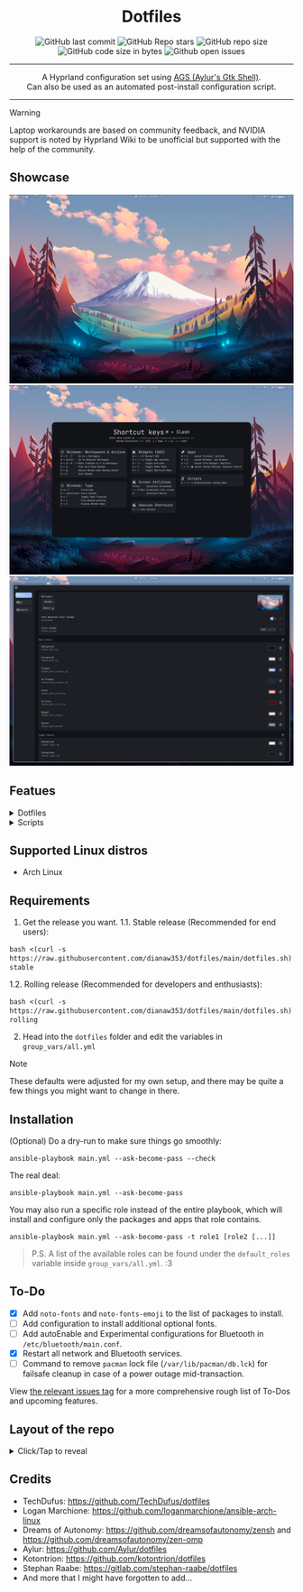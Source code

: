 <div align="center">
 <h1>Dotfiles</h1>
</div>

<div align="center">

![GitHub last commit](https://img.shields.io/github/last-commit/dianaw353/dotfiles?style=for-the-badge&color=FFB1C8&logoColor=D9E0EE&labelColor=292324)
![GitHub Repo stars](https://img.shields.io/github/stars/dianaw353/dotfiles?style=for-the-badge&color=FFB686&logoColor=D9E0EE&labelColor=292324&logo=andela)
![GitHub repo size](https://img.shields.io/github/repo-size/dianaw353/dotfiles?style=for-the-badge&color=CAC992&logoColor=D9E0EE&labelColor=292324&logo=protondrive)
![GitHub code size in bytes](https://img.shields.io/github/languages/code-size/dianaw353/dotfiles?style=for-the-badge&labelColor=292324&color=CBA6F7)
![Github open issues](https://img.shields.io/github/issues/dianaw353/dotfiles?style=for-the-badge&labelColor=292324&color=D9E0EE)

</a>
</div>
<hr />
<div align="center">
<p>
   A Hyprland configuration set using <a href='https://github.com/aylur/ags'>AGS (Aylur's Gtk Shell)</a>.<br/>
   Can also be used as an automated post-install configuration script.<br/>
</p>

<hr />
</div>

> [!WARNING]
> Laptop workarounds are based on community feedback, and NVIDIA support is noted by Hyprland Wiki to be unofficial but supported with the help of the community.

## Showcase
![main desktop](assets/2024-11-03_09-51-24.png)
![keybinds](assets/2024-11-03_09-51-44.png)
![settings page](assets/2024-11-03_09-52-00.png)

## Featues

<details>
<summary>Dotfiles</summary>
<br>

- Sane defaults for Pacman
- Clean and minimal configurations for fastfetch, ZSH and OMP (Oh-My-Posh)
- Focus on GTK
- Login skin by AGS
  - Uses GreetD as the greeter.
- Material 3 design language
  - Yes, this includes a replica of the Monet engine!
- Sane Hypridle configuration set
  - Inhibits locking in full screen.
  - Pauses all supported players when locked.
    - Player support depends on the player of choice. Most major ones like Spotify and YouTube Music should support this.
- Basic OSDs (On-Screen Displays)
  - Located on the right side of the screen by default for consistency with phones and tablets.
- Mild customizability, with even more tweaks possible inside the config files themselves
  - Hey, at least it's the widest variety of configurations you can get from the GUI! It's like Good Lock on Samsung except it comes bundled out of the box.
- Keyboard shortcuts guide widget
  - Similar to what Ubuntu Unity and Pardus have.
  - Can be invoked with Super+/, much like on Discord.
- Full screen mobile-esque power menu
  - This ain't like KDE but more like, again, Android devices.
- Cute defaults for images
  - ...if you like anime style, that is. You can still change those in configurations, though.
- Many more available and to come!
</details>


<details>
<summary>Scripts</summary>
<br>


- Fully automated
- Granular configuration
<details>
<summary>Prepares the system for the configuration</summary>
<br>

- Updates the system before anything else.
- Makes sure preliminary dependencies are installed.
- Installs the AUR helper of choice.
- (Optional) Sets up Chaotic AUR - A pacman repo for prebuilt AUR packages.
- Generates mirror list using `rate-mirrors-bin` for fastest package installation experience possible.
  - A backup of the previous mirror list is generated should you need to revert back.

</details>

- VM detection - Hyprland needs extra configuration for virtual machines to enforce software rendering.
- Installs GPU drivers where supported.
  - Config review before running is a must! (`group_vars/all.yml`)
  - **__IF YOU HAVE AN NVIDIA GPU NOT SUPPORTED BY THE LATEST DRIVER, YOU MUST AVOID PROPRIETARY DRIVERS SERVED HERE AND FOLLOW ARCH WIKI FOR THE ONE THAT SUITS YOU!__**
- Laptop workarounds
  - Currently only has auto-brightness blacklisting for Framework laptops - The board vendor is detected just in case.
- KVM configuration with 3D accelaration
- Required and optional dependencies for Linux gaming :D
- Full support for Arch Linux, with more on the roadmap.
- More of these! Check the config for most of them!
</details>

## Supported Linux distros

- Arch Linux

## Requirements

1. Get the release you want.
1.1. Stable release (Recommended for end users):
```
bash <(curl -s https://raw.githubusercontent.com/dianaw353/dotfiles/main/dotfiles.sh) stable
```
1.2. Rolling release (Recommended for developers and enthusiasts):
```
bash <(curl -s https://raw.githubusercontent.com/dianaw353/dotfiles/main/dotfiles.sh) rolling
```
2. Head into the `dotfiles` folder and edit the variables in `group_vars/all.yml`

> [!NOTE]
> These defaults were adjusted for my own setup, and there may be quite a few things you might want to change in there.

## Installation

(Optional) Do a dry-run to make sure things go smoothly:
```
ansible-playbook main.yml --ask-become-pass --check
```

The real deal:
```
ansible-playbook main.yml --ask-become-pass
```

You may also run a specific role instead of the entire playbook, which will install and configure only the packages and apps that role contains.
```
ansible-playbook main.yml --ask-become-pass -t role1 [role2 [...]]
```

> P.S. A list of the available roles can be found under the `default_roles` variable inside `group_vars/all.yml`. :3

## To-Do

- [x] Add `noto-fonts` and `noto-fonts-emoji` to the list of packages to install.
- [ ] Add configuration to install additional optional fonts.
- [ ] Add autoEnable and Experimental configurations for Bluetooth in `/etc/bluetooth/main.conf`.
- [x] Restart all network and Bluetooth services.
- [ ] Command to remove `pacman` lock file (`/var/lib/pacman/db.lck`) for failsafe cleanup in case of a power outage mid-transaction.

View [the relevant issues tag](https://github.com/dianaw353/dotfiles/issues?q=is%3Aissue+label%3AFeature+is%3Aopen) for a more comprehensive rough list of To-Dos and upcoming features.

## Layout of the repo

<details>
<summary>Click/Tap to reveal</summary>

- Pre-configuration Tasks
  - Package manager
    - Perform system upgrade if needed.
    - Make sure preliminary dependencies are installed.
    - Install the AUR helper of choice.
    - (Optional) Set up Chaotic AUR.
    - Generate mirror list using `rate-mirrors-bin`.
      - A backup of the existing list will be generated in case you don't like the one generated by this repo.
    - Update `pacman` configuration.
  - VM detection
    - Hyprland requires extra configuration for software rendering, which is a must for VMs.
  - Drivers
    - CPU detection to install the relevant `ucode` in case you skip it during system installation.
    - GPU detection
      - Core 64-bit, 32-bit and multiarch packages for all GPUs
      - Required open-source multiarch graphics drivers and packages for AMD, Intel and NVIDIA
      - Required proprietary multiarch graphics drivers and packages for AMD, Intel and NVIDIA
  - Laptop workarounds
    - Board vendor detection for appropriate workarounds to be applied.
  - System
    - Install required packages
    - Enable SystemD services
      - `systemd-timesyncd.service`
      - `bluetooth.service`
      - `pipewire.service`
      - `pipewire-pulse.service`
      - `wireplumber.service`
    - Fixes
      - GTK window buttons
      - Screen locking
      - Screen sharing using Pipewire
    - Install packages
      - Core system packages
      - Audio server - May only choose either of these, not both.
        - Pipewire
        - PulseAudio
      - Bluetooth
        - Core packages
        - PulseAudio companions
- Core roles
  - AGS
    - Install required packages
    - Configuration
      - Create configuration directories
      - Copy over the configuration files - User profile images included.
      - Enable required services
  - Hyprland
    - Install required packages
    - Configuration
      - Copy over the configuration files
      - Update pre-made configuration files
      - Enable dynamic cursors
  - Install and configure core packages
    - (Optional) Change the default shell
      - Supports only ZSH. Also disables OMP warnings if my config is used.
  - Install custom apps
  - KVM
    - Replace `iptables` with `iptables-nft`
    - Install required packages
    - Enable required services
    - Add current user to `libvirt` group
    - Update `libvirtd` settings
    - Make sure virtual network is started and set it to automatically start on boot
  - Install required packages and optimal gaming experience
- Post-configuration Tasks
  - Clear AUR cache

</details>

## Credits

- TechDufus: https://github.com/TechDufus/dotfiles
- Logan Marchione: https://github.com/loganmarchione/ansible-arch-linux
- Dreams of Autonomy: https://github.com/dreamsofautonomy/zensh and https://github.com/dreamsofautonomy/zen-omp
- Aylur: https://github.com/Aylur/dotfiles
- Kotontrion: https://github.com/kotontrion/dotfiles
- Stephan Raabe: https://gitlab.com/stephan-raabe/dotfiles
- And more that I might have forgotten to add...

